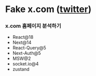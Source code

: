 # Fake x.com ([twitter](https://twitter.com/))

### x.com 홈페이지 분석하기

- React@18
- Next@14
- React-Query@5
- Next-Auth@5
- MSW@2
- socket.io@4
- zustand
